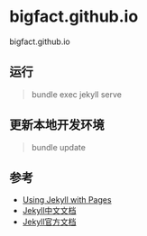 # bigfact.github.io
bigfact.github.io

## 运行
> bundle exec jekyll serve

## 更新本地开发环境
> bundle update

## 参考
* [Using Jekyll with Pages](https://help.github.com/articles/using-jekyll-as-a-static-site-generator-with-github-pages/)
* [Jekyll中文文档](http://jekyll.bootcss.com/docs/home/)
* [Jekyll官方文档](http://jekyllrb.com)